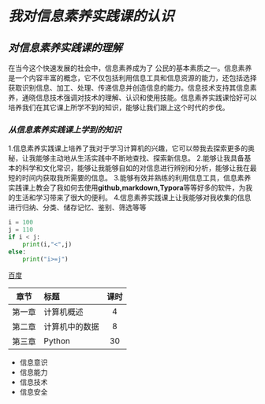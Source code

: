 # *我对信息素养实践课的认识*
## *对信息素养实践课的理解*
  在当今这个快速发展的社会中，信息素养成为了 公民的基本素质之一。信息素养是一个内容丰富的概念，它不仅包括利用信息工具和信息资源的能力，还包括选择获取识别信息、加工、处理、传递信息并创造信息的能力。信息技术支持其信息素养，通晓信息技术强调对技术的理解、认识和使用技能。信息素养实践课恰好可以培养我们在其它课上所学不到的知识，能够让我们跟上这个时代的步伐。
### *从信息素养实践课上学到的知识*
1.信息素养实践课上培养了我对于学习计算机的兴趣，它可以带我去探索更多的奥秘，让我能够主动地从生活实践中不断地查找、探索新信息。
2.能够让我具备基本的科学和文化常识，能够让我能够自如的对信息进行辨别和分析，能够让我在最短的时间内获取我所需要的信息。
3.能够有效并熟练的利用信息工具，信息素养实践课上教会了我如何去使用**github,markdown,Typora**等等好多的软件，为我的生活和学习带来了很大的便利。
4.信息素养实践课上让我能够对我收集的信息进行归纳、分类、储存记忆、鉴别、筛选等等

```python
i = 100
j = 110
if i < j:
    print(i,"<",j)
else:
    print("i>=j")

```
[百度](https://www.baidu.com/index.php?tn=site888_3_pg&ssl_s=1&ssl_c=ssl1_175e02834aa)


|章节|标题|课时|
|:-:|:-|:-:|
|第一章| 计算机概述|4|
|第二章|计算机中的数据|8|
|第三章|Python|30|

- 信息意识
- 信息能力
- 信息技术
- 信息安全

